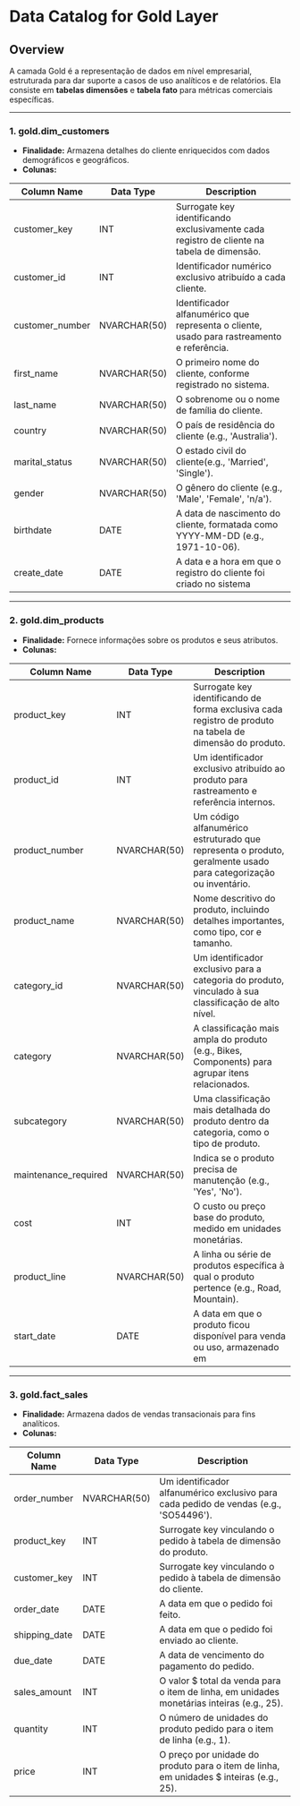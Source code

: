 # Data Catalog for Gold Layer

## Overview
A camada Gold é a representação de dados em nível empresarial, estruturada para dar suporte a casos de uso analíticos e de relatórios. Ela consiste em **tabelas dimensões** e **tabela fato** para métricas comerciais específicas.

---

### 1. **gold.dim_customers**
- **Finalidade:** Armazena detalhes do cliente enriquecidos com dados demográficos e geográficos.
- **Colunas:**

| Column Name      | Data Type     | Description                                                                                   |
|------------------|---------------|-----------------------------------------------------------------------------------------------|
| customer_key     | INT           | Surrogate key identificando exclusivamente cada registro de cliente na tabela de dimensão.    |
| customer_id      | INT           | Identificador numérico exclusivo atribuído a cada cliente.                                    |
| customer_number  | NVARCHAR(50)  | Identificador alfanumérico que representa o cliente, usado para rastreamento e referência.    |
| first_name       | NVARCHAR(50)  | O primeiro nome do cliente, conforme registrado no sistema.                                   |
| last_name        | NVARCHAR(50)  | O sobrenome ou o nome de família do cliente.                                                  |
| country          | NVARCHAR(50)  | O país de residência do cliente (e.g., 'Australia').                                          |
| marital_status   | NVARCHAR(50)  | O estado civil do cliente(e.g., 'Married', 'Single').                                         |
| gender           | NVARCHAR(50)  | O gênero do cliente (e.g., 'Male', 'Female', 'n/a').                                          |
| birthdate        | DATE          | A data de nascimento do cliente, formatada como YYYY-MM-DD (e.g., 1971-10-06).                |
| create_date      | DATE          | A data e a hora em que o registro do cliente foi criado no sistema                            |

---

### 2. **gold.dim_products**
- **Finalidade:** Fornece informações sobre os produtos e seus atributos.
- **Colunas:**

| Column Name         | Data Type     | Description                                                                                                     |
|---------------------|---------------|-----------------------------------------------------------------------------------------------------------------|
| product_key         | INT           | Surrogate key identificando de forma exclusiva cada registro de produto na tabela de dimensão do produto.       |
| product_id          | INT           | Um identificador exclusivo atribuído ao produto para rastreamento e referência internos.                        |
| product_number      | NVARCHAR(50)  | Um código alfanumérico estruturado que representa o produto, geralmente usado para categorização ou inventário. |
| product_name        | NVARCHAR(50)  | Nome descritivo do produto, incluindo detalhes importantes, como tipo, cor e tamanho.                           |
| category_id         | NVARCHAR(50)  | Um identificador exclusivo para a categoria do produto, vinculado à sua classificação de alto nível.            |
| category            | NVARCHAR(50)  | A classificação mais ampla do produto (e.g., Bikes, Components) para agrupar itens relacionados.                |
| subcategory         | NVARCHAR(50)  | Uma classificação mais detalhada do produto dentro da categoria, como o tipo de produto.                        |
| maintenance_required| NVARCHAR(50)  | Indica se o produto precisa de manutenção (e.g., 'Yes', 'No').                                                  |
| cost                | INT           | O custo ou preço base do produto, medido em unidades monetárias.                                                |
| product_line        | NVARCHAR(50)  | A linha ou série de produtos específica à qual o produto pertence (e.g., Road, Mountain).                       |
| start_date          | DATE          | A data em que o produto ficou disponível para venda ou uso, armazenado em                                       |

---

### 3. **gold.fact_sales**
- **Finalidade:** Armazena dados de vendas transacionais para fins analíticos.
- **Colunas:**

| Column Name     | Data Type     | Description                                                                                   |
|-----------------|---------------|-----------------------------------------------------------------------------------------------|
| order_number    | NVARCHAR(50)  | Um identificador alfanumérico exclusivo para cada pedido de vendas (e.g., 'SO54496').         |
| product_key     | INT           | Surrogate key vinculando o pedido à tabela de dimensão do produto.                            |
| customer_key    | INT           | Surrogate key vinculando o pedido à tabela de dimensão do cliente.                            |
| order_date      | DATE          | A data em que o pedido foi feito.                                                             |
| shipping_date   | DATE          | A data em que o pedido foi enviado ao cliente.                                                |
| due_date        | DATE          | A data de vencimento do pagamento do pedido.                                                  |
| sales_amount    | INT           | O valor $ total da venda para o item de linha, em unidades monetárias inteiras (e.g., 25).    |
| quantity        | INT           | O número de unidades do produto pedido para o item de linha (e.g., 1).                        |
| price           | INT           | O preço por unidade do produto para o item de linha, em unidades $ inteiras (e.g., 25).       |
